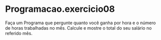 # Programacao.exercicio08
Faça um Programa que pergunte quanto você ganha por hora e o número de horas trabalhadas no mês. Calcule e mostre o total do seu salário no referido mês.
